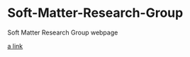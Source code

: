# Soft-Matter-Research-Group
Soft Matter Research Group webpage

[a link](https://github.com/user/repo/blob/branch/other_file.md)
